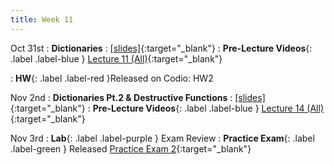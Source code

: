 ```yaml
---
title: Week 11
---
```

Oct 31st
: **Dictionaries**
  : [\[slides\]](https://docs.google.com/presentation/d/1TVuwR4PjGFwfO1gxvN2lrrVT_pf4wSahx4hQZgDlAz8/edit?usp=sharing){:target="_blank"}
: **Pre-Lecture Videos**{: .label .label-blue } [Lecture 11 (All)](https://youtube.com/playlist?list=PLr509y092L28TN5TjP0WMXipT7catzx5r){:target="_blank"}

: **HW**{: .label .label-red }Released on Codio: HW2

Nov 2nd
: **Dictionaries Pt.2 & Destructive Functions**
  : [\[slides\]](){:target="_blank"}
: **Pre-Lecture Videos**{: .label .label-blue } [Lecture 14 (All)](https://youtube.com/playlist?list=PLr509y092L2-tfWdlO-nn547M-Zwz6_N6){:target="_blank"}


Nov 3rd
: **Lab**{: .label .label-purple } Exam Review
: **Practice Exam**{: .label .label-green } Released [Practice Exam 2](https://docs.google.com/document/d/1qQwuyKKx-0NevZXvZx8w230lvK2rm8fe4M9l-0JjLLI/edit?usp=sharing){:target="_blank"}
